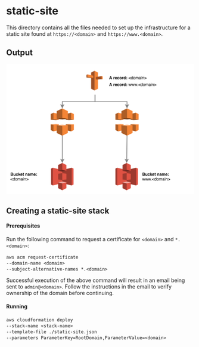 # static-site

This directory contains all the files needed to set up the infrastructure for a static site found at `https://<domain>` and `https://www.<domain>`.

## Output

![infrastructure diagram](output.png)

## Creating a static-site stack

#### Prerequisites
Run the following command to request a certificate for `<domain>` and `*.<domain>`:

```
aws acm request-certificate 
--domain-name <domain> 
--subject-alternative-names *.<domain>
```

Successful execution of the above command will result in an email being sent to `admin@<domain>`. Follow the instructions in the email to verify ownership of the domain before continuing.

#### Running

```
aws cloudformation deploy 
--stack-name <stack-name> 
--template-file ./static-site.json
--parameters ParameterKey=RootDomain,ParameterValue=<domain>
```
